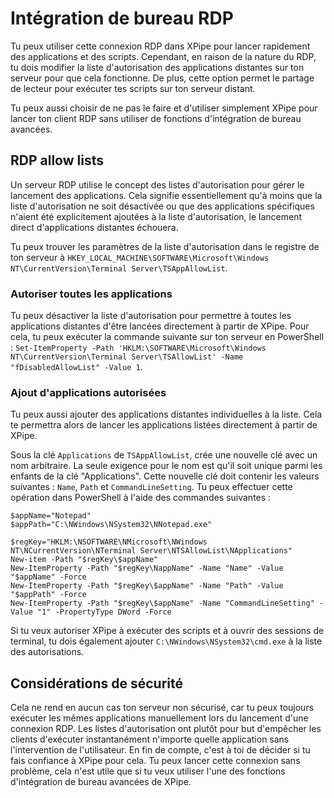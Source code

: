 # Intégration de bureau RDP

Tu peux utiliser cette connexion RDP dans XPipe pour lancer rapidement des applications et des scripts. Cependant, en raison de la nature du RDP, tu dois modifier la liste d'autorisation des applications distantes sur ton serveur pour que cela fonctionne. De plus, cette option permet le partage de lecteur pour exécuter tes scripts sur ton serveur distant.

Tu peux aussi choisir de ne pas le faire et d'utiliser simplement XPipe pour lancer ton client RDP sans utiliser de fonctions d'intégration de bureau avancées.

## RDP allow lists

Un serveur RDP utilise le concept des listes d'autorisation pour gérer le lancement des applications. Cela signifie essentiellement qu'à moins que la liste d'autorisation ne soit désactivée ou que des applications spécifiques n'aient été explicitement ajoutées à la liste d'autorisation, le lancement direct d'applications distantes échouera.

Tu peux trouver les paramètres de la liste d'autorisation dans le registre de ton serveur à `HKEY_LOCAL_MACHINE\SOFTWARE\Microsoft\Windows NT\CurrentVersion\Terminal Server\TSAppAllowList`.

### Autoriser toutes les applications

Tu peux désactiver la liste d'autorisation pour permettre à toutes les applications distantes d'être lancées directement à partir de XPipe. Pour cela, tu peux exécuter la commande suivante sur ton serveur en PowerShell : `Set-ItemProperty -Path 'HKLM:\SOFTWARE\Microsoft\Windows NT\CurrentVersion\Terminal Server\TSAllowList' -Name "fDisabledAllowList" -Value 1`.

### Ajout d'applications autorisées

Tu peux aussi ajouter des applications distantes individuelles à la liste. Cela te permettra alors de lancer les applications listées directement à partir de XPipe.

Sous la clé `Applications` de `TSAppAllowList`, crée une nouvelle clé avec un nom arbitraire. La seule exigence pour le nom est qu'il soit unique parmi les enfants de la clé "Applications". Cette nouvelle clé doit contenir les valeurs suivantes : `Name`, `Path` et `CommandLineSetting`. Tu peux effectuer cette opération dans PowerShell à l'aide des commandes suivantes :

```
$appName="Notepad"
$appPath="C:\NWindows\NSystem32\NNotepad.exe"

$regKey="HKLM:\NSOFTWARE\NMicrosoft\NWindows NT\NCurrentVersion\NTerminal Server\NTSAllowList\NApplications"
New-item -Path "$regKey\$appName"
New-ItemProperty -Path "$regKey\NappName" -Name "Name" -Value "$appName" -Force
New-ItemProperty -Path "$regKey\$appName" -Name "Path" -Value "$appPath" -Force
New-ItemProperty -Path "$regKey\$appName" -Name "CommandLineSetting" -Value "1" -PropertyType DWord -Force
```

Si tu veux autoriser XPipe à exécuter des scripts et à ouvrir des sessions de terminal, tu dois également ajouter `C:\NWindows\NSystem32\cmd.exe` à la liste des autorisations.

## Considérations de sécurité

Cela ne rend en aucun cas ton serveur non sécurisé, car tu peux toujours exécuter les mêmes applications manuellement lors du lancement d'une connexion RDP. Les listes d'autorisation ont plutôt pour but d'empêcher les clients d'exécuter instantanément n'importe quelle application sans l'intervention de l'utilisateur. En fin de compte, c'est à toi de décider si tu fais confiance à XPipe pour cela. Tu peux lancer cette connexion sans problème, cela n'est utile que si tu veux utiliser l'une des fonctions d'intégration de bureau avancées de XPipe.

